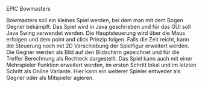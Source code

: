 EPIC Bowmasters

Bowmasters soll ein kleines Spiel werden, bei dem man mit dem Bogen Gegner bekämpft.
Das Spiel wird in Java geschrieben und für das GUI soll Java Swing verwendet werden.
Die Hauptsteuerung wird über die Maus erfolgen und dem point and click Prinzip folgen.
Falls die Zeit reicht, kann die Steuerung noch mit 2D Verschiebung der Spielfigur erweitert werden.
Die Gegner werden als Bild auf den Bildschirm gezeichnet und für die Treffer Berechnung als Rechteck dargestellt.
Das Spiel kann auch mit einer Mehrspieler Funktion erweitert werden, im ersten Schritt lokal und im letzten Schritt als Online Variante.
Hier kann ein weiterer Spieler entweder als Gegner oder als Mitspieler agieren.
